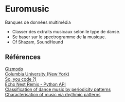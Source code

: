 # Euromusic
Banques de données multimédia

- Classer des extraits musicaux selon le type de danse.
- Se baser sur le spectrogramme de la musique.
- Cf Shazam, SoundHound


## Références

[Gizmodo](http://gizmodo.com/5647458/how-shazam-works-to-identify-nearly-every-song-you-throw-at-it)  
[Columbia University (New York)](http://www.ee.columbia.edu/~dpwe/papers/Wang03-shazam.pdf)  
[So, you code ?)](http://www.soyoucode.com/2011/how-does-shazam-recognize-song)  
[Echo Nest Remix - Python API](http://echonest.github.io/remix/)  
[Classification of dance music by periodicity patterns](http://citeseerx.ist.psu.edu/viewdoc/download?doi=10.1.1.414.9917&rep=rep1&type=pdf)  
[Characterisation of music via rhythmic patterns](http://mtg.upf.edu//ismir2004/review/CRFILES/paper165-b28308914f720be8d4c5f00bf2a5c9aa.pdf)
